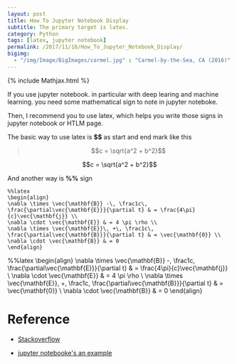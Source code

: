 ```yaml
---
layout: post
title: How To Jupyter Notebook Display 
subtitle: The primary target is latex. 
category: Python
tags: [latex, jupyter notebook]
permalink: /2017/11/18/How_To_Jupyter_Notebook_Display/
bigimg: 
  - "/img/Image/BigImages/carmel.jpg" : "Carmel-by-the-Sea, CA (2016)"
---
```


{% include Mathjax.html %}


If you use jupyter notebook. in particular with deep learing and machine learning. you need some mathematical sign to note in jupyter noteboke.

Then, I recommend you to use latex, which helps you write those signs in jupyter notebook or HTLM page. 

The basic way to use latex is **$$** as start and end mark like this 

> $$c = \sqrt{a^2 + b^2}$$

$$c = \sqrt{a^2 + b^2}$$

And another way is **%%** sign

```
%%latex
\begin{align}
\nabla \times \vec{\mathbf{B}} -\, \frac1c\, \frac{\partial\vec{\mathbf{E}}}{\partial t} & = \frac{4\pi}{c}\vec{\mathbf{j}} \\
\nabla \cdot \vec{\mathbf{E}} & = 4 \pi \rho \\
\nabla \times \vec{\mathbf{E}}\, +\, \frac1c\, \frac{\partial\vec{\mathbf{B}}}{\partial t} & = \vec{\mathbf{0}} \\
\nabla \cdot \vec{\mathbf{B}} & = 0
\end{align}
```

%%latex
\begin{align}
\nabla \times \vec{\mathbf{B}} -\, \frac1c\, \frac{\partial\vec{\mathbf{E}}}{\partial t} & = \frac{4\pi}{c}\vec{\mathbf{j}} \\
\nabla \cdot \vec{\mathbf{E}} & = 4 \pi \rho \\
\nabla \times \vec{\mathbf{E}}\, +\, \frac1c\, \frac{\partial\vec{\mathbf{B}}}{\partial t} & = \vec{\mathbf{0}} \\
\nabla \cdot \vec{\mathbf{B}} & = 0
\end{align}



# Reference 

 - [Stackoverflow](https://stackoverflow.com/questions/13208286/how-to-write-latex-in-ipython-notebook)

 - [jupyter notebooke's an example](http://nbviewer.jupyter.org/github/ipython/ipython/blob/2.x/examples/Notebook/Display%20System.ipynb#LaTeX)
